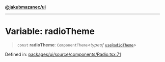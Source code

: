 [**@jakubmazanec/ui**](../README.md)

---

# Variable: radioTheme

> `const` **radioTheme**: `ComponentTheme`\<_typeof_ [`useRadioTheme`](useRadioTheme.md)\>

Defined in:
[packages/ui/source/components/Radio.tsx:71](https://github.com/jakubmazanec/tools/blob/a9ba87d349a220bbed24d161794f90a6ba6009e5/packages/ui/source/components/Radio.tsx#L71)
